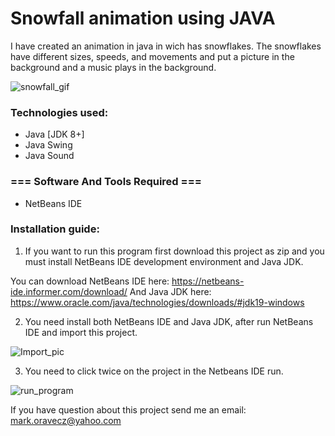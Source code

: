 # Snowfall animation using JAVA


I have created an animation in java in wich has snowflakes.
The snowflakes have different sizes, speeds, and movements
and put a picture in the background and a music plays in the background.

![snowfall_gif](https://user-images.githubusercontent.com/111382157/215804049-ffdcf2df-7bab-4f34-b4d8-a0fafe137c8e.gif)

### Technologies used:
- Java [JDK 8+]
- Java Swing
- Java Sound

### === Software And Tools Required ===
- NetBeans IDE

### Installation guide:

1. If you want to run this program first download this project as zip and 
you must install NetBeans IDE development environment and Java JDK.

You can download NetBeans IDE here: https://netbeans-ide.informer.com/download/
And Java JDK here: https://www.oracle.com/java/technologies/downloads/#jdk19-windows

2. You need install both NetBeans IDE and Java JDK, after run NetBeans IDE and import this project.

![Import_pic](https://user-images.githubusercontent.com/111382157/219703357-b0dc607f-909e-4e41-b44c-c6c28380f40c.png)

3. You need to click twice on the project in the Netbeans IDE run.

![run_program](https://user-images.githubusercontent.com/111382157/219709711-4d320323-ba5d-4f9a-a593-f45c1a377611.png)

If you have question about this project send me an email: mark.oravecz@yahoo.com
